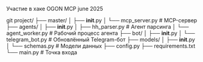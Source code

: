 Участие в хаке OGON MCP june 2025

git 
project/
├── master/
│   ├── __init__.py
│   └── mcp_server.py        # MCP-сервер
├── agents/
│   ├── __init__.py
│   ├── hh_parser.py   # Агент парсинга
│   └── agent_worker.py      # Рабочий процесс агента
├── bot/
│   ├── __init__.py
│   └── telegram_bot.py      # Обновлённый Telegram-бот
├── models/
│   ├── __init__.py
│   └── schemas.py            # Модели данных
├── config.py
├── requirements.txt
└── main.py                  # Точка входа

